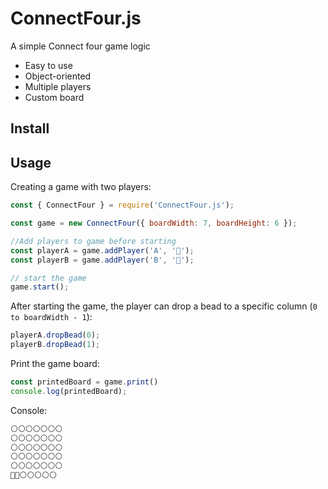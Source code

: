 # ConnectFour.js

A simple Connect four game logic

- Easy to use
- Object-oriented
- Multiple players
- Custom board

## Install

## Usage

Creating a game with two players:

```js
const { ConnectFour } = require('ConnectFour.js');

const game = new ConnectFour({ boardWidth: 7, boardHeight: 6 });

//Add players to game before starting
const playerA = game.addPlayer('A', '🔵');
const playerB = game.addPlayer('B', '🔴');

// start the game
game.start();
```

After starting the game, the player can drop a bead to a specific column (`0 to boardWidth - 1`):

```js
playerA.dropBead(0);
playerB.dropBead(1);
```

Print the game board:

```js
const printedBoard = game.print()
console.log(printedBoard);
```

Console:

``` js
⚪⚪⚪⚪⚪⚪⚪
⚪⚪⚪⚪⚪⚪⚪
⚪⚪⚪⚪⚪⚪⚪
⚪⚪⚪⚪⚪⚪⚪
⚪⚪⚪⚪⚪⚪⚪
🔵🔴⚪⚪⚪⚪⚪
```
